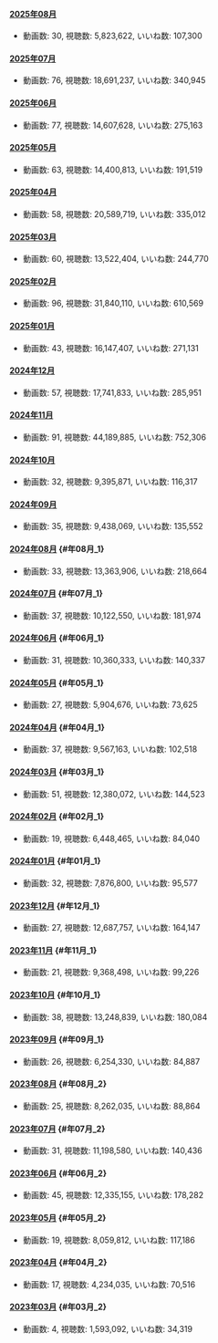 #### [2025年08月](videos/202508 "wikilink")

-   動画数: 30, 視聴数: 5,823,622, いいね数: 107,300

#### [2025年07月](videos/202507 "wikilink")

-   動画数: 76, 視聴数: 18,691,237, いいね数: 340,945

#### [2025年06月](videos/202506 "wikilink")

-   動画数: 77, 視聴数: 14,607,628, いいね数: 275,163

#### [2025年05月](videos/202505 "wikilink")

-   動画数: 63, 視聴数: 14,400,813, いいね数: 191,519

#### [2025年04月](videos/202504 "wikilink")

-   動画数: 58, 視聴数: 20,589,719, いいね数: 335,012

#### [2025年03月](videos/202503 "wikilink")

-   動画数: 60, 視聴数: 13,522,404, いいね数: 244,770

#### [2025年02月](videos/202502 "wikilink")

-   動画数: 96, 視聴数: 31,840,110, いいね数: 610,569

#### [2025年01月](videos/202501 "wikilink")

-   動画数: 43, 視聴数: 16,147,407, いいね数: 271,131

#### [2024年12月](videos/202412 "wikilink")

-   動画数: 57, 視聴数: 17,741,833, いいね数: 285,951

#### [2024年11月](videos/202411 "wikilink")

-   動画数: 91, 視聴数: 44,189,885, いいね数: 752,306

#### [2024年10月](videos/202410 "wikilink")

-   動画数: 32, 視聴数: 9,395,871, いいね数: 116,317

#### [2024年09月](videos/202409 "wikilink")

-   動画数: 35, 視聴数: 9,438,069, いいね数: 135,552

#### [2024年08月](videos/202408 "wikilink") {#年08月_1}

-   動画数: 33, 視聴数: 13,363,906, いいね数: 218,664

#### [2024年07月](videos/202407 "wikilink") {#年07月_1}

-   動画数: 37, 視聴数: 10,122,550, いいね数: 181,974

#### [2024年06月](videos/202406 "wikilink") {#年06月_1}

-   動画数: 31, 視聴数: 10,360,333, いいね数: 140,337

#### [2024年05月](videos/202405 "wikilink") {#年05月_1}

-   動画数: 27, 視聴数: 5,904,676, いいね数: 73,625

#### [2024年04月](videos/202404 "wikilink") {#年04月_1}

-   動画数: 37, 視聴数: 9,567,163, いいね数: 102,518

#### [2024年03月](videos/202403 "wikilink") {#年03月_1}

-   動画数: 51, 視聴数: 12,380,072, いいね数: 144,523

#### [2024年02月](videos/202402 "wikilink") {#年02月_1}

-   動画数: 19, 視聴数: 6,448,465, いいね数: 84,040

#### [2024年01月](videos/202401 "wikilink") {#年01月_1}

-   動画数: 32, 視聴数: 7,876,800, いいね数: 95,577

#### [2023年12月](videos/202312 "wikilink") {#年12月_1}

-   動画数: 27, 視聴数: 12,687,757, いいね数: 164,147

#### [2023年11月](videos/202311 "wikilink") {#年11月_1}

-   動画数: 21, 視聴数: 9,368,498, いいね数: 99,226

#### [2023年10月](videos/202310 "wikilink") {#年10月_1}

-   動画数: 38, 視聴数: 13,248,839, いいね数: 180,084

#### [2023年09月](videos/202309 "wikilink") {#年09月_1}

-   動画数: 26, 視聴数: 6,254,330, いいね数: 84,887

#### [2023年08月](videos/202308 "wikilink") {#年08月_2}

-   動画数: 25, 視聴数: 8,262,035, いいね数: 88,864

#### [2023年07月](videos/202307 "wikilink") {#年07月_2}

-   動画数: 31, 視聴数: 11,198,580, いいね数: 140,436

#### [2023年06月](videos/202306 "wikilink") {#年06月_2}

-   動画数: 45, 視聴数: 12,335,155, いいね数: 178,282

#### [2023年05月](videos/202305 "wikilink") {#年05月_2}

-   動画数: 19, 視聴数: 8,059,812, いいね数: 117,186

#### [2023年04月](videos/202304 "wikilink") {#年04月_2}

-   動画数: 17, 視聴数: 4,234,035, いいね数: 70,516

#### [2023年03月](videos/202303 "wikilink") {#年03月_2}

-   動画数: 4, 視聴数: 1,593,092, いいね数: 34,319
